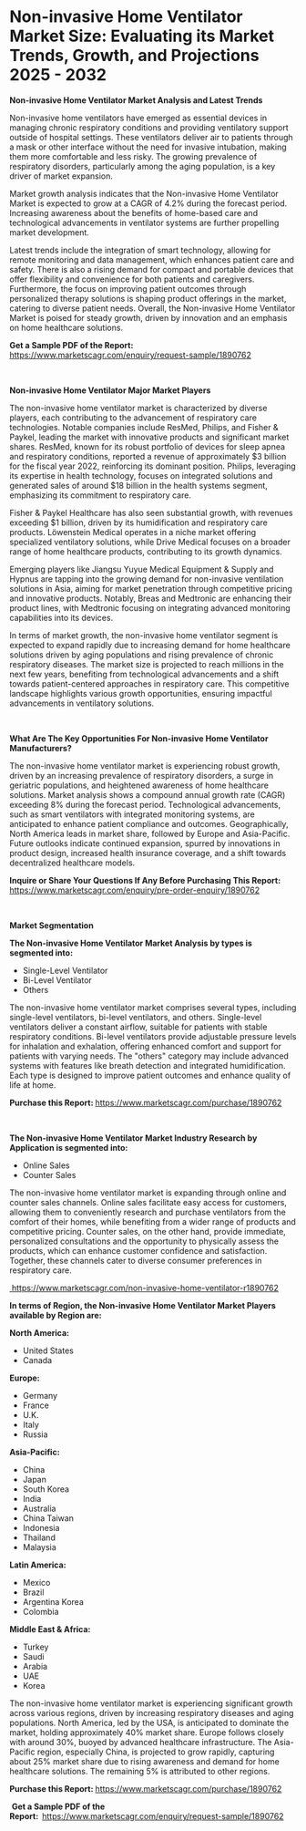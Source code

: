<p><h1>Non-invasive Home Ventilator Market Size: Evaluating its Market Trends, Growth, and Projections 2025 - 2032</h1></p><p><strong>Non-invasive Home Ventilator Market Analysis and Latest Trends</strong></p>
<p><p>Non-invasive home ventilators have emerged as essential devices in managing chronic respiratory conditions and providing ventilatory support outside of hospital settings. These ventilators deliver air to patients through a mask or other interface without the need for invasive intubation, making them more comfortable and less risky. The growing prevalence of respiratory disorders, particularly among the aging population, is a key driver of market expansion. </p><p>Market growth analysis indicates that the Non-invasive Home Ventilator Market is expected to grow at a CAGR of 4.2% during the forecast period. Increasing awareness about the benefits of home-based care and technological advancements in ventilator systems are further propelling market development. </p><p>Latest trends include the integration of smart technology, allowing for remote monitoring and data management, which enhances patient care and safety. There is also a rising demand for compact and portable devices that offer flexibility and convenience for both patients and caregivers. Furthermore, the focus on improving patient outcomes through personalized therapy solutions is shaping product offerings in the market, catering to diverse patient needs. Overall, the Non-invasive Home Ventilator Market is poised for steady growth, driven by innovation and an emphasis on home healthcare solutions.</p></p>
<p><strong>Get a Sample PDF of the Report:&nbsp;</strong> <a href="https://www.marketscagr.com/enquiry/request-sample/1890762?utm_campaign=2515&utm_medium=2&utm_source=Github&utm_content=ia&utm_term=14042025&utm_id=non-invasive-home-ventilator">https://www.marketscagr.com/enquiry/request-sample/1890762</a></p>
<p>&nbsp;</p>
<p><strong>Non-invasive Home Ventilator Major Market Players</strong></p>
<p><p>The non-invasive home ventilator market is characterized by diverse players, each contributing to the advancement of respiratory care technologies. Notable companies include ResMed, Philips, and Fisher & Paykel, leading the market with innovative products and significant market shares. ResMed, known for its robust portfolio of devices for sleep apnea and respiratory conditions, reported a revenue of approximately $3 billion for the fiscal year 2022, reinforcing its dominant position. Philips, leveraging its expertise in health technology, focuses on integrated solutions and generated sales of around $18 billion in the health systems segment, emphasizing its commitment to respiratory care.</p><p>Fisher & Paykel Healthcare has also seen substantial growth, with revenues exceeding $1 billion, driven by its humidification and respiratory care products. Löwenstein Medical operates in a niche market offering specialized ventilatory solutions, while Drive Medical focuses on a broader range of home healthcare products, contributing to its growth dynamics.</p><p>Emerging players like Jiangsu Yuyue Medical Equipment & Supply and Hypnus are tapping into the growing demand for non-invasive ventilation solutions in Asia, aiming for market penetration through competitive pricing and innovative products. Notably, Breas and Medtronic are enhancing their product lines, with Medtronic focusing on integrating advanced monitoring capabilities into its devices.</p><p>In terms of market growth, the non-invasive home ventilator segment is expected to expand rapidly due to increasing demand for home healthcare solutions driven by aging populations and rising prevalence of chronic respiratory diseases. The market size is projected to reach millions in the next few years, benefiting from technological advancements and a shift towards patient-centered approaches in respiratory care. This competitive landscape highlights various growth opportunities, ensuring impactful advancements in ventilatory solutions.</p></p>
<p>&nbsp;</p>
<p><strong>What Are The Key Opportunities For Non-invasive Home Ventilator Manufacturers?</strong></p>
<p><p>The non-invasive home ventilator market is experiencing robust growth, driven by an increasing prevalence of respiratory disorders, a surge in geriatric populations, and heightened awareness of home healthcare solutions. Market analysis shows a compound annual growth rate (CAGR) exceeding 8% during the forecast period. Technological advancements, such as smart ventilators with integrated monitoring systems, are anticipated to enhance patient compliance and outcomes. Geographically, North America leads in market share, followed by Europe and Asia-Pacific. Future outlooks indicate continued expansion, spurred by innovations in product design, increased health insurance coverage, and a shift towards decentralized healthcare models.</p></p>
<p><strong>Inquire or Share Your Questions If Any Before Purchasing This Report:</strong> <a href="https://www.marketscagr.com/enquiry/pre-order-enquiry/1890762?utm_campaign=2515&utm_medium=2&utm_source=Github&utm_content=ia&utm_term=14042025&utm_id=non-invasive-home-ventilator">https://www.marketscagr.com/enquiry/pre-order-enquiry/1890762</a></p>
<p>&nbsp;</p>
<p><strong>Market Segmentation</strong></p>
<p><strong>The Non-invasive Home Ventilator Market Analysis by types is segmented into:</strong></p>
<p><ul><li>Single-Level Ventilator</li><li>Bi-Level Ventilator</li><li>Others</li></ul></p>
<p><p>The non-invasive home ventilator market comprises several types, including single-level ventilators, bi-level ventilators, and others. Single-level ventilators deliver a constant airflow, suitable for patients with stable respiratory conditions. Bi-level ventilators provide adjustable pressure levels for inhalation and exhalation, offering enhanced comfort and support for patients with varying needs. The "others" category may include advanced systems with features like breath detection and integrated humidification. Each type is designed to improve patient outcomes and enhance quality of life at home.</p></p>
<p><strong>Purchase this Report:&nbsp;</strong><a href="https://www.marketscagr.com/purchase/1890762?utm_campaign=2515&utm_medium=2&utm_source=Github&utm_content=ia&utm_term=14042025&utm_id=non-invasive-home-ventilator">https://www.marketscagr.com/purchase/1890762</a></p>
<p>&nbsp;</p>
<p><strong>The Non-invasive Home Ventilator Market Industry Research by Application is segmented into:</strong></p>
<p><ul><li>Online Sales</li><li>Counter Sales</li></ul></p>
<p><p>The non-invasive home ventilator market is expanding through online and counter sales channels. Online sales facilitate easy access for customers, allowing them to conveniently research and purchase ventilators from the comfort of their homes, while benefiting from a wider range of products and competitive pricing. Counter sales, on the other hand, provide immediate, personalized consultations and the opportunity to physically assess the products, which can enhance customer confidence and satisfaction. Together, these channels cater to diverse consumer preferences in respiratory care.</p></p>
<p><a href="https://www.marketscagr.com/non-invasive-home-ventilator-r1890762?utm_campaign=2515&utm_medium=2&utm_source=Github&utm_content=ia&utm_term=14042025&utm_id=non-invasive-home-ventilator">&nbsp;https://www.marketscagr.com/non-invasive-home-ventilator-r1890762</a></p>
<p><strong>In terms of Region, the Non-invasive Home Ventilator Market Players available by Region are:</strong></p>
<p>
    <p> <strong> North America: </strong>
        <ul>
            <li>United States</li>
            <li>Canada</li>
        </ul>
        </p> 
    <p> <strong> Europe: </strong>
        <ul>
            <li>Germany</li>
            <li>France</li>
            <li>U.K.</li>
            <li>Italy</li>
            <li>Russia</li>
        </ul>
        </p> 
    <p> <strong> Asia-Pacific: </strong>
        <ul>
            <li>China</li>
            <li>Japan</li>
            <li>South Korea</li>
            <li>India</li>
            <li>Australia</li>
            <li>China Taiwan</li>
            <li>Indonesia</li>
            <li>Thailand</li>
            <li>Malaysia</li>
        </ul>
        </p> 
    <p> <strong> Latin America: </strong>
        <ul>
            <li>Mexico</li>
            <li>Brazil</li>
            <li>Argentina Korea</li>
            <li>Colombia</li>
        </ul>
        </p> 
    <p> <strong> Middle East & Africa: </strong>
        <ul>
            <li>Turkey</li>
            <li>Saudi</li>
            <li>Arabia</li>
            <li>UAE</li>
            <li>Korea</li>
        </ul>
    </p>
    </p>
<p><p>The non-invasive home ventilator market is experiencing significant growth across various regions, driven by increasing respiratory diseases and aging populations. North America, led by the USA, is anticipated to dominate the market, holding approximately 40% market share. Europe follows closely with around 30%, buoyed by advanced healthcare infrastructure. The Asia-Pacific region, especially China, is projected to grow rapidly, capturing about 25% market share due to rising awareness and demand for home healthcare solutions. The remaining 5% is attributed to other regions.</p></p>
<p><strong>Purchase this Report: </strong><a href="https://www.marketscagr.com/purchase/1890762?utm_campaign=2515&utm_medium=2&utm_source=Github&utm_content=ia&utm_term=14042025&utm_id=non-invasive-home-ventilator">https://www.marketscagr.com/purchase/1890762</a></p>
<p>&nbsp;<strong>Get a Sample PDF of the Report:&nbsp;&nbsp;</strong><a href="https://www.marketscagr.com/enquiry/request-sample/1890762?utm_campaign=2515&utm_medium=2&utm_source=Github&utm_content=ia&utm_term=14042025&utm_id=non-invasive-home-ventilator">https://www.marketscagr.com/enquiry/request-sample/1890762</a></p>
<p><strong></strong></p>
<p><p></p><p></p><p></p></p>